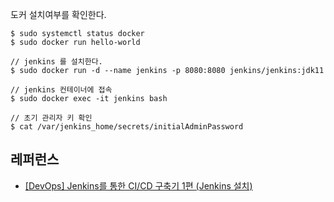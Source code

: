 도커 설치여부를 확인한다. 
```
$ sudo systemctl status docker
$ sudo docker run hello-world
```

```
// jenkins 를 설치한다.
$ sudo docker run -d --name jenkins -p 8080:8080 jenkins/jenkins:jdk11

// jenkins 컨테이너에 접속
$ sudo docker exec -it jenkins bash

// 초기 관리자 키 확인
$ cat /var/jenkins_home/secrets/initialAdminPassword
```

## 레퍼런스 ##

* [[DevOps] Jenkins를 통한 CI/CD 구축기 1편 (Jenkins 설치)](https://seongwon.dev/DevOps/20220715-CICD%EA%B5%AC%EC%B6%95%EA%B8%B01/)
